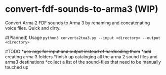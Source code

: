 # convert-fdf-sounds-to-arma3 (WIP)
Convert Arma 2 FDF sounds to Arma 3 by renaming and concatenating voice files. Quick and dirty.

#(Planned) Usage
`python3 converta2toa3.py --input <directory> --output <directory>`

#TODO
*~~use args for input and output instead of hardcoding them~~
*~~add creating arma 3 folders~~
*finish up cataloging all the arma 2 sound files and arma3 destinations
*collect a list of the sound-files that need to be manually touched up
